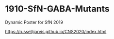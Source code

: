 # 1910-SfN-GABA-Mutants
 Dynamic Poster for SfN 2019

 https://russelljjarvis.github.io/CNS2020/index.html
